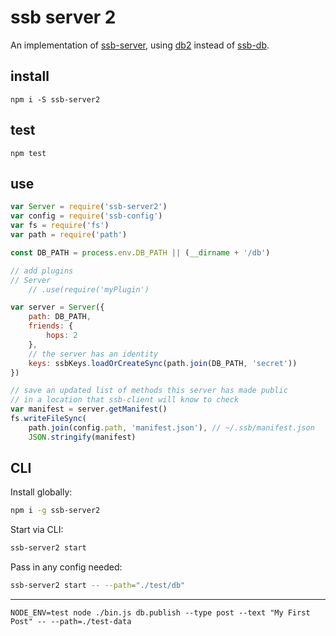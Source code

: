 # ssb server 2

An implementation of [ssb-server](https://github.com/ssbc/ssb-server), using [db2](https://github.com/ssb-ngi-pointer/ssb-db2) instead of [ssb-db](https://github.com/ssbc/ssb-db).

## install

```
npm i -S ssb-server2
```

## test

```
npm test
```

## use

```js
var Server = require('ssb-server2')
var config = require('ssb-config')
var fs = require('fs')
var path = require('path')

const DB_PATH = process.env.DB_PATH || (__dirname + '/db')

// add plugins
// Server
    // .use(require('myPlugin')

var server = Server({
    path: DB_PATH,
    friends: {
        hops: 2
    },
    // the server has an identity
    keys: ssbKeys.loadOrCreateSync(path.join(DB_PATH, 'secret'))
})

// save an updated list of methods this server has made public
// in a location that ssb-client will know to check
var manifest = server.getManifest()
fs.writeFileSync(
    path.join(config.path, 'manifest.json'), // ~/.ssb/manifest.json
    JSON.stringify(manifest)
```

## CLI
Install globally:
```bash
npm i -g ssb-server2
```

Start via CLI:
```bash
ssb-server2 start
```

Pass in any config needed: 
```bash
ssb-server2 start -- --path="./test/db"
```

--------------------------------------------------------------

```
NODE_ENV=test node ./bin.js db.publish --type post --text "My First Post" -- --path=./test-data
```
